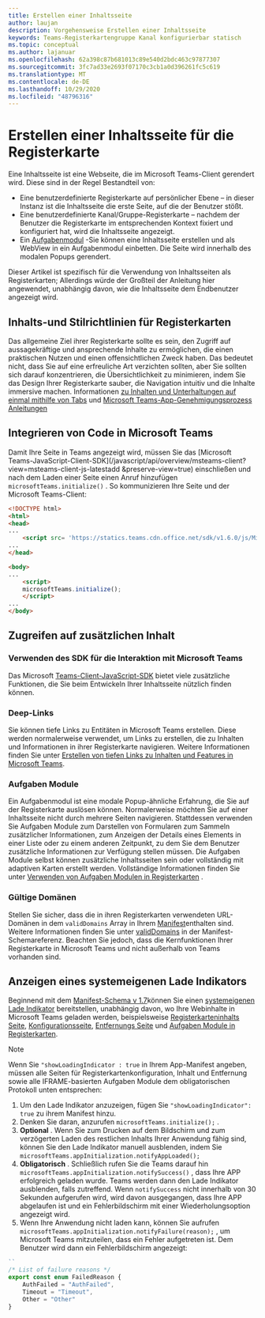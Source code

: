 ```yaml
---
title: Erstellen einer Inhaltsseite
author: laujan
description: Vorgehensweise Erstellen einer Inhaltsseite
keywords: Teams-Registerkartengruppe Kanal konfigurierbar statisch
ms.topic: conceptual
ms.author: lajanuar
ms.openlocfilehash: 62a398c87b681013c89e540d2bdc463c97877307
ms.sourcegitcommit: 3fc7ad33e2693f07170c3cb1a0d396261fc5c619
ms.translationtype: MT
ms.contentlocale: de-DE
ms.lasthandoff: 10/29/2020
ms.locfileid: "48796316"
---
```

# <a name="create-a-content-page-for-your-tab"></a>Erstellen einer Inhaltsseite für die Registerkarte

Eine Inhaltsseite ist eine Webseite, die im Microsoft Teams-Client gerendert wird. Diese sind in der Regel Bestandteil von:

* Eine benutzerdefinierte Registerkarte auf persönlicher Ebene – in dieser Instanz ist die Inhaltsseite die erste Seite, auf die der Benutzer stößt.
* Eine benutzerdefinierte Kanal/Gruppe-Registerkarte – nachdem der Benutzer die Registerkarte im entsprechenden Kontext fixiert und konfiguriert hat, wird die Inhaltsseite angezeigt.
* Ein [Aufgabenmodul](~/task-modules-and-cards/what-are-task-modules.md) -Sie können eine Inhaltsseite erstellen und als WebView in ein Aufgabenmodul einbetten. Die Seite wird innerhalb des modalen Popups gerendert.

Dieser Artikel ist spezifisch für die Verwendung von Inhaltsseiten als Registerkarten; Allerdings würde der Großteil der Anleitung hier angewendet, unabhängig davon, wie die Inhaltsseite dem Endbenutzer angezeigt wird.

## <a name="tab-content-and-style-guidelines"></a>Inhalts-und Stilrichtlinien für Registerkarten

Das allgemeine Ziel ihrer Registerkarte sollte es sein, den Zugriff auf aussagekräftige und ansprechende Inhalte zu ermöglichen, die einen praktischen Nutzen und einen offensichtlichen Zweck haben. Das bedeutet nicht, dass Sie auf eine erfreuliche Art verzichten sollten, aber Sie sollten sich darauf konzentrieren, die Übersichtlichkeit zu minimieren, indem Sie das Design Ihrer Registerkarte sauber, die Navigation intuitiv und die Inhalte immersive machen. Informationen [zu Inhalten und Unterhaltungen auf einmal mithilfe von Tabs](~/tabs/design/tabs.md) und [Microsoft Teams-App-Genehmigungsprozess Anleitungen](~/concepts/deploy-and-publish/appsource/prepare/frequently-failed-cases.md)

## <a name="integrate-your-code-with-teams"></a>Integrieren von Code in Microsoft Teams

Damit Ihre Seite in Teams angezeigt wird, müssen Sie das [Microsoft Teams-JavaScript-Client-SDK](/javascript/api/overview/msteams-client?view=msteams-client-js-latestadd &preserve-view=true) einschließen und nach dem Laden einer Seite einen Anruf hinzufügen `microsoftTeams.initialize()` . So kommunizieren Ihre Seite und der Microsoft Teams-Client:

```html
<!DOCTYPE html>
<html>
<head>
...
    <script src= 'https://statics.teams.cdn.office.net/sdk/v1.6.0/js/MicrosoftTeams.min.js'></script>
...
</head>

<body>
...
    <script>
    microsoftTeams.initialize();
    </script>
...
</body>
```

## <a name="accessing-additional-content"></a>Zugreifen auf zusätzlichen Inhalt

### <a name="using-the-sdk-to-interact-with-teams"></a>Verwenden des SDK für die Interaktion mit Microsoft Teams

Das Microsoft [Teams-Client-JavaScript-SDK](~/tabs/how-to/using-teams-client-sdk.md) bietet viele zusätzliche Funktionen, die Sie beim Entwickeln Ihrer Inhaltsseite nützlich finden können.

### <a name="deep-links"></a>Deep-Links

Sie können tiefe Links zu Entitäten in Microsoft Teams erstellen. Diese werden normalerweise verwendet, um Links zu erstellen, die zu Inhalten und Informationen in ihrer Registerkarte navigieren. Weitere Informationen finden Sie unter [Erstellen von tiefen Links zu Inhalten und Features in Microsoft Teams](~/concepts/build-and-test/deep-links.md).

### <a name="task-modules"></a>Aufgaben Module

Ein Aufgabenmodul ist eine modale Popup-ähnliche Erfahrung, die Sie auf der Registerkarte auslösen können. Normalerweise möchten Sie auf einer Inhaltsseite nicht durch mehrere Seiten navigieren. Stattdessen verwenden Sie Aufgaben Module zum Darstellen von Formularen zum Sammeln zusätzlicher Informationen, zum Anzeigen der Details eines Elements in einer Liste oder zu einem anderen Zeitpunkt, zu dem Sie dem Benutzer zusätzliche Informationen zur Verfügung stellen müssen. Die Aufgaben Module selbst können zusätzliche Inhaltsseiten sein oder vollständig mit adaptiven Karten erstellt werden. Vollständige Informationen finden Sie unter [Verwenden von Aufgaben Modulen in Registerkarten](~/task-modules-and-cards/task-modules/task-modules-tabs.md) .

### <a name="valid-domains"></a>Gültige Domänen

Stellen Sie sicher, dass die in ihren Registerkarten verwendeten URL-Domänen in dem `validDomains` Array in Ihrem [Manifest](~/concepts/build-and-test/apps-package.md)enthalten sind. Weitere Informationen finden Sie unter [validDomains](~/resources/schema/manifest-schema.md#validdomains) in der Manifest-Schemareferenz. Beachten Sie jedoch, dass die Kernfunktionen Ihrer Registerkarte in Microsoft Teams und nicht außerhalb von Teams vorhanden sind.

## <a name="show-a-native-loading-indicator"></a>Anzeigen eines systemeigenen Lade Indikators

Beginnend mit dem [Manifest-Schema v 1.7](../../../resources/schema/manifest-schema.md)können Sie einen [systemeigenen Lade Indikator](../../../resources/schema/manifest-schema.md#showloadingindicator) bereitstellen, unabhängig davon, wo Ihre Webinhalte in Microsoft Teams geladen werden, beispielsweise [Registerkarteninhalts Seite](#integrate-your-code-with-teams), [Konfigurationsseite](configuration-page.md), [Entfernungs Seite](removal-page.md) und [Aufgaben Module in Registerkarten](../../../task-modules-and-cards/task-modules/task-modules-tabs.md).

> [!NOTE]
> Wenn Sie  `"showLoadingIndicator : true`  in Ihrem App-Manifest angeben, müssen alle Seiten für Registerkartenkonfiguration, Inhalt und Entfernung sowie alle IFRAME-basierten Aufgaben Module dem obligatorischen Protokoll unten entsprechen:

1. Um den Lade Indikator anzuzeigen, fügen Sie `"showLoadingIndicator": true` zu ihrem Manifest hinzu. 
2. Denken Sie daran, anzurufen `microsoftTeams.initialize();` .
3. **Optional** . Wenn Sie zum Drucken auf dem Bildschirm und zum verzögerten Laden des restlichen Inhalts Ihrer Anwendung fähig sind, können Sie den Lade Indikator manuell ausblenden, indem Sie `microsoftTeams.appInitialization.notifyAppLoaded();`
4. **Obligatorisch** . Schließlich rufen Sie die Teams darauf hin `microsoftTeams.appInitialization.notifySuccess()` , dass Ihre APP erfolgreich geladen wurde. Teams werden dann den Lade Indikator ausblenden, falls zutreffend. Wenn  `notifySuccess`  nicht innerhalb von 30 Sekunden aufgerufen wird, wird davon ausgegangen, dass Ihre APP abgelaufen ist und ein Fehlerbildschirm mit einer Wiederholungsoption angezeigt wird.
5. Wenn Ihre Anwendung nicht laden kann, können Sie aufrufen `microsoftTeams.appInitialization.notifyFailure(reason);` , um Microsoft Teams mitzuteilen, dass ein Fehler aufgetreten ist. Dem Benutzer wird dann ein Fehlerbildschirm angezeigt:

```typescript
``
/* List of failure reasons */
export const enum FailedReason {
    AuthFailed = "AuthFailed",
    Timeout = "Timeout",
    Other = "Other"
}
```
>
